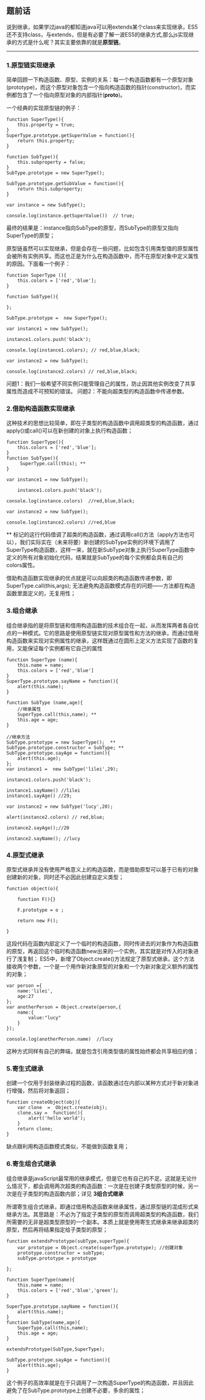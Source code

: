 ## 题前话 ##
说到继承，如果学过java的都知道java可以用extends某个class来实现继承，ES5还不支持class，与extends，但是有必要了解一波ES5的继承方式,那么js实现继承的方式是什么呢？其实主要依靠的就是**原型链**。


----------
### 1.原型链实现继承 ###

简单回顾一下构造函数、原型、实例的关系：每一个构造函数都有一个原型对象(prototype)，而这个原型对象包含一个指向构造函数的指针(constructor)，而实例都包含了一个指向原型对象的内部指针(__proto__)。

一个经典的实现原型链的例子：

    function SuperType(){
		this.property = true;
	}
	SuperType.prototype.getSuperValue = function(){
		return this.property;
	}
	
	function SubType(){
		this.subproperty = false;
	}
	SubType.prototype = new SuperType();

	SubType.prototype.getSubValue = function(){
		return this.subproperty;
	}

	var instance = new SubType();

	console.log(instance.getSuperValue())  // true;


最终的结果是：instance指向SubType的原型，而SubType的原型又指向SuperType的原型；

原型链虽然可以实现继承，但是会存在一些问题，比如包含引用类型值的原型属性会被所有实例共享。而这也正是为什么在构造函数中，而不在原型对象中定义属性的原因。下面看一个例子：

    function SuperType (){
		this.colors = ['red','blue'];
	}
	
	function SubType(){

	};
	
	SubType.prototype =  new SuperType();

	var instance1 = new SubType();

	instance1.colors.push('black');

	console.log(instance1.colors); // red,blue,black;

	var instance2 = new SubType();

	console.log(instance2.colors) // red,blue,black;

问题1：我们一般希望不同实例只能管理自己的属性，防止因其他实例改变了共享属性而造成不可预知的错误。
问题2：不能向超类型的构造函数中传递参数。

### 2.借助构造函数实现继承 ###

这种技术的思想比较简单，即在子类型的构造函数中调用超类型的构造函数，通过apply()或call()可以在新创建的对象上执行构造函数；

	function SuperType(){
		this.colors = ['red','blue'];
	}
	function SubType(){
		 SuperType.call(this); **
	}

	var instance1 = new SubType();

		instance1.colors.push('black');

	console.log(instance.colors)  //red,blue,black;

	var instance2 = new SubType();

	console.log(instance2.colors) //red,blue



   ** 标记的这行代码借调了超类的构造函数，通过调用call()方法（apply方法也可以），我们实际实在（未来将要）新创建的SubType实例的环境下调用了SuperType构造函数，这样一来，就在新SubType对象上执行SuperType函数中定义的所有对象初始化代码，结果就是SubType的每个实例都会具有自己的colors属性。


借助构造函数实现继承的优点就是可以向超类的构造函数传递参数，即 SuperType.call(this,args);
无法避免构造函数模式存在的问题——方法都在构造函数里面定义的，无复用性；

### 3.组合继承 ###

组合继承指的是将原型链和借用构造函数的技术组合在一起，从而发挥两者各自优点的一种模式。它的思路是使用原型链实现对原型属性和方法的继承，而通过借用构造函数来实现对实例属性的继承，这样既通过在圆形上定义方法实现了函数的复用，又能保证每个实例都有它自己的属性

	function SuperType (name){
		this.name = name;
		this.colors = ['red','blue']
	}
	SuperType.prototype.sayName = function(){
	    alert(this.name);
	}

	function SubType (name,age){
		//继承属性
		SuperType.call(this,name); **
		this.age = age;
	}
	
	//继承方法
	SubType.prototype = new SuperType();  **
	SubType.prototype.constructor = SubType; **
	SubType.prototype.sayAge = function(){
		alert(this.age);
	};
	var instance1 =  new SubType('lilei',29);

	instance1.colors.push('black');
		
	instance1.sayName() //lilei
	instance1.sayAge() //29;

	var instance2 = new SubType('lucy',20);

	alert(instance2.colors) // red,blue;
	
	instance2.sayAge();//20

	instance2.sayName(); //lucy		


### 4.原型式继承 ###

原型式继承并没有使用严格意义上的构造函数，而是借助原型可以基于已有的对象创建新的对象，同时还不必因此创建自定义类型；

	function object(o){

		function F(){}
		
		F.prototype = o ;

		return new F();
		
	}

这段代码在函数内部定义了一个临时的构造函数，同时传进去的对象作为构造函数的原型，再返回这个临时构造函数new出来的一个实例，其实就是对传入的对象进行了浅复制；
ES5中，新增了Object.create()方法规定了原型式继承，这个方法接收两个参数，一个是一个用作新对象原型的对象和一个为新对象定义额外的属性的对象；

	var person ={
		name:'lilei',
		age:27
	};
	var anotherPerson = Object.create(person,{
		name:{
			value:"lucy"
		}
	});

	console.log(anotherPerson.name)  //lucy

这种方式同样有自己的弊端，就是包含引用类型值的属性始终都会共享相应的值；


### 5.寄生式继承 ###
创建一个仅用于封装继承过程的函数，该函数通过在内部以某种方式对于新对象进行增强，然后将对象返回；

	function createObject(obj){
		var clone  =  Object.create(obj);
		clone.say =  function(){
			alert('hello world');
		}
		return clone;
	}

缺点跟利用构造函数模式类似，不能做到函数复用；


### 6.寄生组合式继承 ###

组合继承是javaScript最常用的继承模式，但是它也有自己的不足。这就是无论什么情况下，都会调用两次超类的构造函数：一次是在创建子类型原型的时候，另一次是在子类型的构造函数内部；详见 **3组合式继承**

所谓寄生组合式继承，即通过借用构造函数来继承属性，通过原型链的混成形式来继承方法。其思路是：不必为了指定子类型的原型而调用超类型的构造函数，我们所需要的无非是超类型原型的一个副本。本质上就是使用寄生式继承来继承超类的原型，然后再将结果指定给子类型的原型；

	function extendsPrototype(subType,superType){
		var prototype = Object.create(superType.prototype); //创建对象
		prototype.constructor = subType;
		subType.prototype = prototype
		
	};

	function SuperType(name){
		this.name = name;
		this.colors = ['red','blue','green'];
	}
	
	SuperType.prototype.sayName = function(){
		alert(this.name);
	}
	function SubType(name,age){
		SuperType.call(this,name);
		this.age = age;
	}

	extendsPrototype(SubType,SuperType);

	SubType.prototype.sayAge = function(){
		alert(this.age);
	}

这个例子的高效率就是在于只调用了一次构造SuperType的构造函数，并且因此避免了在SubType.prototype上创建不必要，多余的属性；